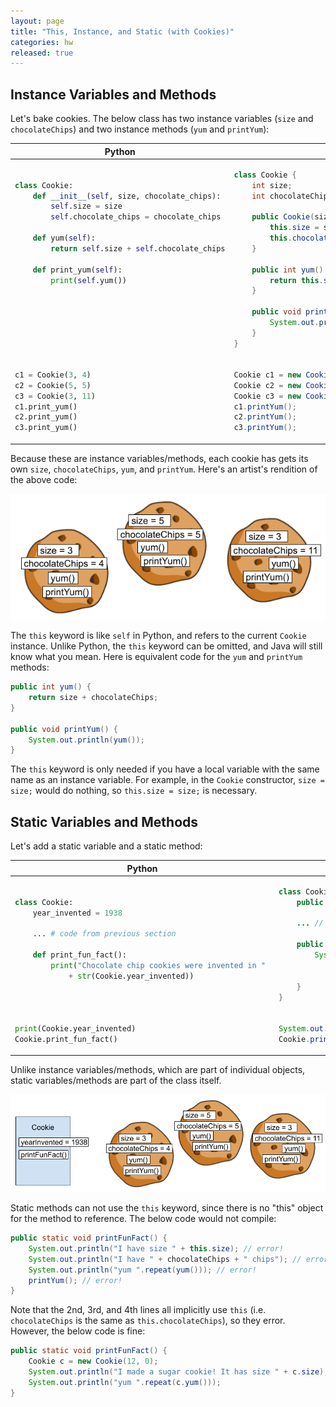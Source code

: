 ```yaml
---
layout: page
title: "This, Instance, and Static (with Cookies)"
categories: hw
released: true
---
```



## Instance Variables and Methods

Let's bake cookies. The below class has two instance variables (`size` and `chocolateChips`) and two instance methods (`yum` and `printYum`):



<table>
    <thead>
        <th>Python</th>
        <th>Java</th>
    </thead>
<tr>
<td markdown="block">

```python
class Cookie:
    def __init__(self, size, chocolate_chips):
        self.size = size
        self.chocolate_chips = chocolate_chips
    
    def yum(self):
        return self.size + self.chocolate_chips

    def print_yum(self):
        print(self.yum())







```

</td>
<td markdown="block">

```java
class Cookie {
    int size;
    int chocolateChips;
    
    public Cookie(size, chocolateChips) {
        this.size = size;
        this.chocolateChips = chocolateChips;
    }

    public int yum() {
        return this.size + this.chocolateChips;
    }

    public void printYum() {
        System.out.println(this.yum());
    }
}
```

</td>
</tr>

<tr>
<td markdown="block">

```python
c1 = Cookie(3, 4)
c2 = Cookie(5, 5)
c3 = Cookie(3, 11)
c1.print_yum()
c2.print_yum()
c3.print_yum()
```

</td>
<td markdown="block">

```java
Cookie c1 = new Cookie(3, 4);
Cookie c2 = new Cookie(5, 5);
Cookie c3 = new Cookie(3, 11);
c1.printYum();
c2.printYum();
c3.printYum();
```

</td>
</tr>


</table>

Because these are instance variables/methods, each cookie has gets its own `size`, `chocolateChips`, `yum`, and `printYum`. Here's an artist's rendition of the above code:

![3 cookies, each with a size, chocolateChips, yum(), and printYum()](./instance-methods.png)


The `this` keyword is like `self` in Python, and refers to the current `Cookie` instance. Unlike Python, the `this` keyword can be omitted, and Java will still know what you mean. Here is equivalent code for the `yum` and `printYum` methods:

```java
public int yum() {
    return size + chocolateChips;
}

public void printYum() {
    System.out.println(yum());
}
```

The `this` keyword is only needed if you have a local variable with the same name as an instance variable. For example, in the `Cookie` constructor, `size = size;` would do nothing, so `this.size = size;` is necessary.





## Static Variables and Methods

Let's add a static variable and a static method:

<table>
    <thead>
        <th>Python</th>
        <th>Java</th>
    </thead>
<tr>
<td markdown="block">

```python
class Cookie:
    year_invented = 1938
    
    ... # code from previous section

    def print_fun_fact():
        print("Chocolate chip cookies were invented in " 
            + str(Cookie.year_invented))



```

</td>
<td markdown="block">

```java
class Cookie {
    public static int yearInvented = 1938;

    ... // code from previous section

    public static void printFunFact() {
        System.out.println(
            "Chocolate chip cookies were invented in "
            + yearInvented);
    }
}
```

</td>
</tr>
<tr>
<td markdown="block">

```python
print(Cookie.year_invented)
Cookie.print_fun_fact()
```

</td>
<td markdown="block">

```java
System.out.println(Cookie.yearInvented);
Cookie.printFunFact();
```

</td>
</tr>

</table>

Unlike instance variables/methods, which are part of individual objects, static variables/methods are part of the class itself. 

![3 cookies, each with a size, chocolateChips, yum(), and printYum(). There is also a Cookie class with yearInvented and printFunFact()](./static-methods.png)

Static methods can not use the `this` keyword, since there is no "this" object for the method to reference. The below code would not compile:
```java
public static void printFunFact() {
    System.out.println("I have size " + this.size); // error!
    System.out.println("I have " + chocolateChips + " chips"); // error!
    System.out.println("yum ".repeat(yum())); // error!
    printYum(); // error!
}
```

Note that the 2nd, 3rd, and 4th lines all implicitly use `this` (i.e. `chocolateChips` is the same as `this.chocolateChips`), so they error. However, the below code is fine:

```java
public static void printFunFact() {
    Cookie c = new Cookie(12, 0);
    System.out.println("I made a sugar cookie! It has size " + c.size);
    System.out.println("yum ".repeat(c.yum()));
}
```

